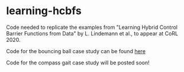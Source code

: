 # learning-hcbfs
Code needed to replicate the examples from "Learning Hybrid Control Barrier Functions from Data" by L. Lindemann et al., to appear at CoRL 2020.

Code for the bouncing ball case study can be found [here](https://github.com/unstable-zeros/learning-hcbfs/tree/main/bouncing_ball_for_share)

Code for the compass gait case study will be posted soon!

